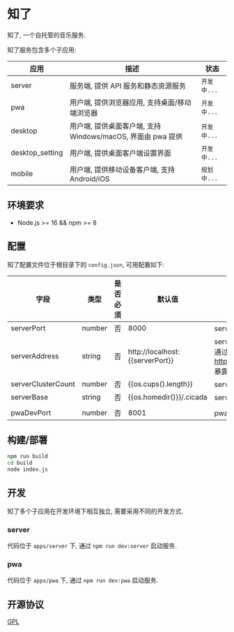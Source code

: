 # 知了

知了, 一个自托管的音乐服务.

知了服务包含多个子应用:

| 应用            | 描述                                                        | 状态        |
| --------------- | ----------------------------------------------------------- | ----------- |
| server          | 服务端, 提供 API 服务和静态资源服务                         | `开发中...` |
| pwa             | 用户端, 提供浏览器应用, 支持桌面/移动端浏览器               | `开发中...` |
| desktop         | 用户端, 提供桌面客户端, 支持 Windows/macOS, 界面由 pwa 提供 | `开发中...` |
| desktop_setting | 用户端, 提供桌面客户端设置界面                              | `开发中...` |
| mobile          | 用户端, 提供移动设备客户端, 支持 Android/iOS                | `规划中...` |

## 环境要求

- Node.js >= 16 && npm >= 8

## 配置

知了配置文件位于根目录下的 `config.json`, 可用配置如下:

| 字段               | 类型   | 是否必须 | 默认值                          | 描述                                                                 |
| ------------------ | ------ | -------- | ------------------------------- | -------------------------------------------------------------------- |
| serverPort         | number | 否       | 8000                            | server 提供服务的端口                                                |
| serverAddress      | string | 否       | http://localhost:{{serverPort}} | server **实际**部署地址, 比如通过 https://cicada.mebtte.com 暴露服务 |
| serverClusterCount | number | 否       | {{os.cups().length}}            | server 进程数量                                                      |
| serverBase         | string | 否       | {{os.homedir()}}/.cicada        | server 数据存放目录                                                  |
|                    |        |          |                                 |                                                                      |
| pwaDevPort         | number | 否       | 8001                            | pwa 开发使用端口                                                     |

## 构建/部署

```sh
npm run build
cd build
node index.js
```

## 开发

知了多个子应用在开发环境下相互独立, 需要采用不同的开发方式.

### server

代码位于 `apps/server` 下, 通过 `npm run dev:server` 启动服务.

### pwa

代码位于 `apps/pwa` 下, 通过 `npm run dev:pwa` 启动服务.

## 开源协议

[GPL](./license)
